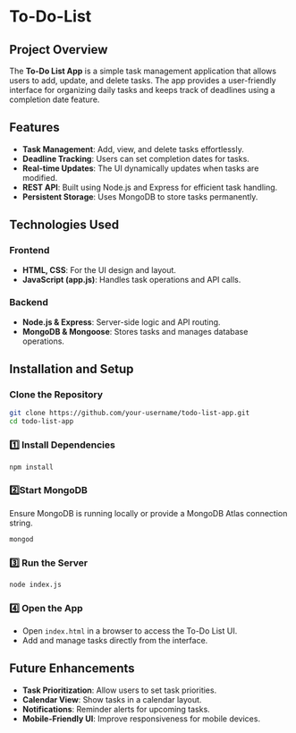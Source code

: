 # To-Do-List

## Project Overview  
The **To-Do List App** is a simple task management application that allows users to add, update, and delete tasks. The app provides a user-friendly interface for organizing daily tasks and keeps track of deadlines using a completion date feature.  

## Features  
- **Task Management**: Add, view, and delete tasks effortlessly.  
- **Deadline Tracking**: Users can set completion dates for tasks.  
- **Real-time Updates**: The UI dynamically updates when tasks are modified.  
- **REST API**: Built using Node.js and Express for efficient task handling.  
- **Persistent Storage**: Uses MongoDB to store tasks permanently.  

## Technologies Used  
### Frontend  
- **HTML, CSS**: For the UI design and layout.  
- **JavaScript (app.js)**: Handles task operations and API calls.  

### Backend  
- **Node.js & Express**: Server-side logic and API routing.  
- **MongoDB & Mongoose**: Stores tasks and manages database operations.  

## Installation and Setup  
###  Clone the Repository  
```sh
git clone https://github.com/your-username/todo-list-app.git
cd todo-list-app
```

### 1️⃣ Install Dependencies  
```sh
npm install
```

### 2️⃣Start MongoDB  
Ensure MongoDB is running locally or provide a MongoDB Atlas connection string.  
```sh
mongod
```

### 3️⃣ Run the Server  
```sh
node index.js
```

### 4️⃣ Open the App  
- Open `index.html` in a browser to access the To-Do List UI.  
- Add and manage tasks directly from the interface.  

## Future Enhancements  
- **Task Prioritization**: Allow users to set task priorities.  
- **Calendar View**: Show tasks in a calendar layout.  
- **Notifications**: Reminder alerts for upcoming tasks.  
- **Mobile-Friendly UI**: Improve responsiveness for mobile devices.  
